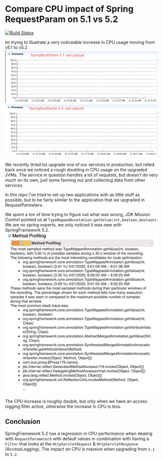 # Compare CPU impact of Spring RequestParam on 5.1 vs 5.2
[![Build Status](https://travis-ci.org/jensim/spring-boot-compare-22-21.svg?branch=master)](https://travis-ci.org/jensim/spring-boot-compare-22-21)

Im trying to illustrate a very noticeable increase in CPU usage moving from v5.1 to v5.2
![GET 2.1 with defaults](./images/21%20Screen%20Shot%202020-04-23%20at%2011.15.58.png)
![GET 2.2 with defaults](./images/22%20Screen%20Shot%202020-04-23%20at%2011.18.29.png)

We recently (tried to) upgrade one of our services in production, but rolled back once we noticed a rough doubling in CPU usage on the upgraded JVMs.
The service in question handles a lot of requests, but doesn't do very much on its own, just some fanning out and collecting data from other services.

In this repo I've tried to set up two applications with as little stuff as possible, but to be fairly similar to the application that we upgraded in RequestParmeters. 

We spent a ton of time trying to figure out what was wrong, *JDK Mission Control* pointed us at `TypeMappedAnnotation.getValue(int,boolean,boolean)`. 
We are no spring experts, we only noticed it was new with SpringFramework 5.2.
![JMC](./images/Screen%20Shot%202020-04-22%20at%2009.50.23.png) 

The CPU increase is roughly double, but only when we have an access logging filter active, otherwise the increase in CPU is less.

## Conclusion
SpringFramework 5.2 has a regression in CPU performance when dealing with `RequestParameter`s with default values in combination with having a `Filter` that looks at the `HttpServletRequest` & `HttpServletResponse` (AccessLogging). The impact on CPU is massive when upgrading from `5.1` to `5.2`.
